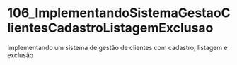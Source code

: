 # 106_ImplementandoSistemaGestaoClientesCadastroListagemExclusao
Implementando um sistema de gestão de clientes com cadastro, listagem e exclusão
